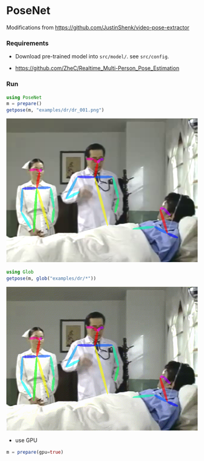 # PoseNet

Modifications from https://github.com/JustinShenk/video-pose-extractor


### Requirements
* Download pre-trained model into `src/model/`. see `src/config`.
 - https://github.com/ZheC/Realtime_Multi-Person_Pose_Estimation


### Run
```julia
using PoseNet
m = prepare()
getpose(m, "examples/dr/dr_001.png")
```

<img src="examples/dr_output.png" />

```julia
using Glob
getpose(m, glob("examples/dr/*"))
```

<img src="examples/dr_output.gif" />

* use GPU
```julia
m = prepare(gpu=true)
```
